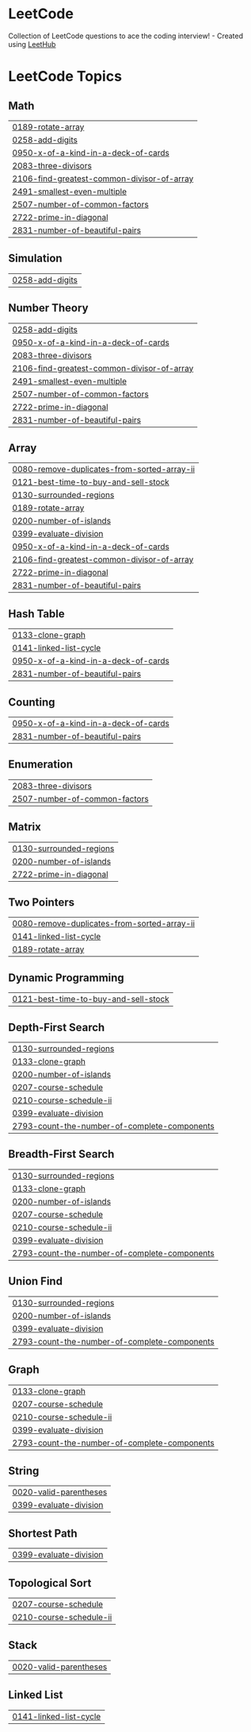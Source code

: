 # LeetCode
Collection of LeetCode questions to ace the coding interview! - Created using [LeetHub](https://github.com/QasimWani/LeetHub)

<!---LeetCode Topics Start-->
# LeetCode Topics
## Math
|  |
| ------- |
| [0189-rotate-array](https://github.com/abdallamaged95/LeetCode/tree/master/0189-rotate-array) |
| [0258-add-digits](https://github.com/abdallamaged95/LeetCode/tree/master/0258-add-digits) |
| [0950-x-of-a-kind-in-a-deck-of-cards](https://github.com/abdallamaged95/LeetCode/tree/master/0950-x-of-a-kind-in-a-deck-of-cards) |
| [2083-three-divisors](https://github.com/abdallamaged95/LeetCode/tree/master/2083-three-divisors) |
| [2106-find-greatest-common-divisor-of-array](https://github.com/abdallamaged95/LeetCode/tree/master/2106-find-greatest-common-divisor-of-array) |
| [2491-smallest-even-multiple](https://github.com/abdallamaged95/LeetCode/tree/master/2491-smallest-even-multiple) |
| [2507-number-of-common-factors](https://github.com/abdallamaged95/LeetCode/tree/master/2507-number-of-common-factors) |
| [2722-prime-in-diagonal](https://github.com/abdallamaged95/LeetCode/tree/master/2722-prime-in-diagonal) |
| [2831-number-of-beautiful-pairs](https://github.com/abdallamaged95/LeetCode/tree/master/2831-number-of-beautiful-pairs) |
## Simulation
|  |
| ------- |
| [0258-add-digits](https://github.com/abdallamaged95/LeetCode/tree/master/0258-add-digits) |
## Number Theory
|  |
| ------- |
| [0258-add-digits](https://github.com/abdallamaged95/LeetCode/tree/master/0258-add-digits) |
| [0950-x-of-a-kind-in-a-deck-of-cards](https://github.com/abdallamaged95/LeetCode/tree/master/0950-x-of-a-kind-in-a-deck-of-cards) |
| [2083-three-divisors](https://github.com/abdallamaged95/LeetCode/tree/master/2083-three-divisors) |
| [2106-find-greatest-common-divisor-of-array](https://github.com/abdallamaged95/LeetCode/tree/master/2106-find-greatest-common-divisor-of-array) |
| [2491-smallest-even-multiple](https://github.com/abdallamaged95/LeetCode/tree/master/2491-smallest-even-multiple) |
| [2507-number-of-common-factors](https://github.com/abdallamaged95/LeetCode/tree/master/2507-number-of-common-factors) |
| [2722-prime-in-diagonal](https://github.com/abdallamaged95/LeetCode/tree/master/2722-prime-in-diagonal) |
| [2831-number-of-beautiful-pairs](https://github.com/abdallamaged95/LeetCode/tree/master/2831-number-of-beautiful-pairs) |
## Array
|  |
| ------- |
| [0080-remove-duplicates-from-sorted-array-ii](https://github.com/abdallamaged95/LeetCode/tree/master/0080-remove-duplicates-from-sorted-array-ii) |
| [0121-best-time-to-buy-and-sell-stock](https://github.com/abdallamaged95/LeetCode/tree/master/0121-best-time-to-buy-and-sell-stock) |
| [0130-surrounded-regions](https://github.com/abdallamaged95/LeetCode/tree/master/0130-surrounded-regions) |
| [0189-rotate-array](https://github.com/abdallamaged95/LeetCode/tree/master/0189-rotate-array) |
| [0200-number-of-islands](https://github.com/abdallamaged95/LeetCode/tree/master/0200-number-of-islands) |
| [0399-evaluate-division](https://github.com/abdallamaged95/LeetCode/tree/master/0399-evaluate-division) |
| [0950-x-of-a-kind-in-a-deck-of-cards](https://github.com/abdallamaged95/LeetCode/tree/master/0950-x-of-a-kind-in-a-deck-of-cards) |
| [2106-find-greatest-common-divisor-of-array](https://github.com/abdallamaged95/LeetCode/tree/master/2106-find-greatest-common-divisor-of-array) |
| [2722-prime-in-diagonal](https://github.com/abdallamaged95/LeetCode/tree/master/2722-prime-in-diagonal) |
| [2831-number-of-beautiful-pairs](https://github.com/abdallamaged95/LeetCode/tree/master/2831-number-of-beautiful-pairs) |
## Hash Table
|  |
| ------- |
| [0133-clone-graph](https://github.com/abdallamaged95/LeetCode/tree/master/0133-clone-graph) |
| [0141-linked-list-cycle](https://github.com/abdallamaged95/LeetCode/tree/master/0141-linked-list-cycle) |
| [0950-x-of-a-kind-in-a-deck-of-cards](https://github.com/abdallamaged95/LeetCode/tree/master/0950-x-of-a-kind-in-a-deck-of-cards) |
| [2831-number-of-beautiful-pairs](https://github.com/abdallamaged95/LeetCode/tree/master/2831-number-of-beautiful-pairs) |
## Counting
|  |
| ------- |
| [0950-x-of-a-kind-in-a-deck-of-cards](https://github.com/abdallamaged95/LeetCode/tree/master/0950-x-of-a-kind-in-a-deck-of-cards) |
| [2831-number-of-beautiful-pairs](https://github.com/abdallamaged95/LeetCode/tree/master/2831-number-of-beautiful-pairs) |
## Enumeration
|  |
| ------- |
| [2083-three-divisors](https://github.com/abdallamaged95/LeetCode/tree/master/2083-three-divisors) |
| [2507-number-of-common-factors](https://github.com/abdallamaged95/LeetCode/tree/master/2507-number-of-common-factors) |
## Matrix
|  |
| ------- |
| [0130-surrounded-regions](https://github.com/abdallamaged95/LeetCode/tree/master/0130-surrounded-regions) |
| [0200-number-of-islands](https://github.com/abdallamaged95/LeetCode/tree/master/0200-number-of-islands) |
| [2722-prime-in-diagonal](https://github.com/abdallamaged95/LeetCode/tree/master/2722-prime-in-diagonal) |
## Two Pointers
|  |
| ------- |
| [0080-remove-duplicates-from-sorted-array-ii](https://github.com/abdallamaged95/LeetCode/tree/master/0080-remove-duplicates-from-sorted-array-ii) |
| [0141-linked-list-cycle](https://github.com/abdallamaged95/LeetCode/tree/master/0141-linked-list-cycle) |
| [0189-rotate-array](https://github.com/abdallamaged95/LeetCode/tree/master/0189-rotate-array) |
## Dynamic Programming
|  |
| ------- |
| [0121-best-time-to-buy-and-sell-stock](https://github.com/abdallamaged95/LeetCode/tree/master/0121-best-time-to-buy-and-sell-stock) |
## Depth-First Search
|  |
| ------- |
| [0130-surrounded-regions](https://github.com/abdallamaged95/LeetCode/tree/master/0130-surrounded-regions) |
| [0133-clone-graph](https://github.com/abdallamaged95/LeetCode/tree/master/0133-clone-graph) |
| [0200-number-of-islands](https://github.com/abdallamaged95/LeetCode/tree/master/0200-number-of-islands) |
| [0207-course-schedule](https://github.com/abdallamaged95/LeetCode/tree/master/0207-course-schedule) |
| [0210-course-schedule-ii](https://github.com/abdallamaged95/LeetCode/tree/master/0210-course-schedule-ii) |
| [0399-evaluate-division](https://github.com/abdallamaged95/LeetCode/tree/master/0399-evaluate-division) |
| [2793-count-the-number-of-complete-components](https://github.com/abdallamaged95/LeetCode/tree/master/2793-count-the-number-of-complete-components) |
## Breadth-First Search
|  |
| ------- |
| [0130-surrounded-regions](https://github.com/abdallamaged95/LeetCode/tree/master/0130-surrounded-regions) |
| [0133-clone-graph](https://github.com/abdallamaged95/LeetCode/tree/master/0133-clone-graph) |
| [0200-number-of-islands](https://github.com/abdallamaged95/LeetCode/tree/master/0200-number-of-islands) |
| [0207-course-schedule](https://github.com/abdallamaged95/LeetCode/tree/master/0207-course-schedule) |
| [0210-course-schedule-ii](https://github.com/abdallamaged95/LeetCode/tree/master/0210-course-schedule-ii) |
| [0399-evaluate-division](https://github.com/abdallamaged95/LeetCode/tree/master/0399-evaluate-division) |
| [2793-count-the-number-of-complete-components](https://github.com/abdallamaged95/LeetCode/tree/master/2793-count-the-number-of-complete-components) |
## Union Find
|  |
| ------- |
| [0130-surrounded-regions](https://github.com/abdallamaged95/LeetCode/tree/master/0130-surrounded-regions) |
| [0200-number-of-islands](https://github.com/abdallamaged95/LeetCode/tree/master/0200-number-of-islands) |
| [0399-evaluate-division](https://github.com/abdallamaged95/LeetCode/tree/master/0399-evaluate-division) |
| [2793-count-the-number-of-complete-components](https://github.com/abdallamaged95/LeetCode/tree/master/2793-count-the-number-of-complete-components) |
## Graph
|  |
| ------- |
| [0133-clone-graph](https://github.com/abdallamaged95/LeetCode/tree/master/0133-clone-graph) |
| [0207-course-schedule](https://github.com/abdallamaged95/LeetCode/tree/master/0207-course-schedule) |
| [0210-course-schedule-ii](https://github.com/abdallamaged95/LeetCode/tree/master/0210-course-schedule-ii) |
| [0399-evaluate-division](https://github.com/abdallamaged95/LeetCode/tree/master/0399-evaluate-division) |
| [2793-count-the-number-of-complete-components](https://github.com/abdallamaged95/LeetCode/tree/master/2793-count-the-number-of-complete-components) |
## String
|  |
| ------- |
| [0020-valid-parentheses](https://github.com/abdallamaged95/LeetCode/tree/master/0020-valid-parentheses) |
| [0399-evaluate-division](https://github.com/abdallamaged95/LeetCode/tree/master/0399-evaluate-division) |
## Shortest Path
|  |
| ------- |
| [0399-evaluate-division](https://github.com/abdallamaged95/LeetCode/tree/master/0399-evaluate-division) |
## Topological Sort
|  |
| ------- |
| [0207-course-schedule](https://github.com/abdallamaged95/LeetCode/tree/master/0207-course-schedule) |
| [0210-course-schedule-ii](https://github.com/abdallamaged95/LeetCode/tree/master/0210-course-schedule-ii) |
## Stack
|  |
| ------- |
| [0020-valid-parentheses](https://github.com/abdallamaged95/LeetCode/tree/master/0020-valid-parentheses) |
## Linked List
|  |
| ------- |
| [0141-linked-list-cycle](https://github.com/abdallamaged95/LeetCode/tree/master/0141-linked-list-cycle) |
<!---LeetCode Topics End-->